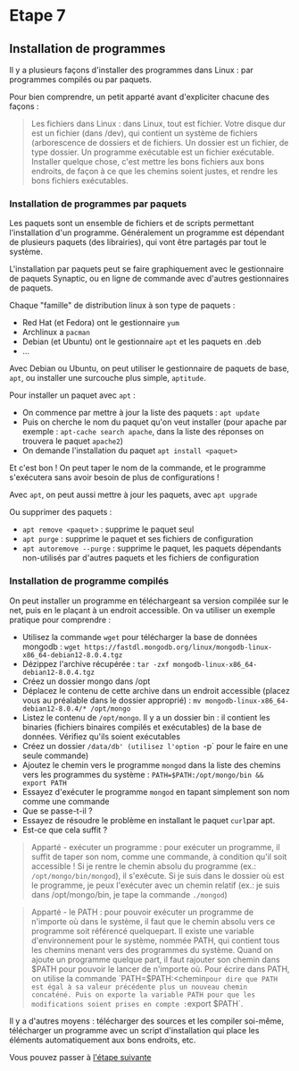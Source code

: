 # Etape 7

## Installation de programmes

Il y a plusieurs façons d'installer des programmes dans Linux : par programmes compilés ou par paquets.

Pour bien comprendre, un petit apparté avant d'expliciter chacune des façons : 

>Les fichiers dans Linux : dans Linux, tout est fichier. Votre disque dur est un fichier (dans /dev), qui contient un système de fichiers (arborescence de dossiers et de fichiers. Un dossier est un fichier, de type dossier. Un programme exécutable est un fichier exécutable. Installer quelque chose, c'est mettre les bons fichiers aux bons endroits, de façon à ce que les chemins soient justes, et rendre les bons fichiers exécutables.

### Installation de programmes par paquets

Les paquets sont un ensemble de fichiers et de scripts permettant l'installation d'un programme. Généralement un programme est dépendant de plusieurs paquets (des librairies), qui vont être partagés par tout le système.

L'installation par paquets peut se faire graphiquement avec le gestionnaire de paquets Synaptic, ou en ligne de commande avec d'autres gestionnaires de paquets.

Chaque "famille" de distribution linux à son type de paquets : 
  * Red Hat (et Fedora) ont le gestionnaire `yum`
  * Archlinux a `pacman`
  * Debian (et Ubuntu) ont le gestionnaire `apt` et les paquets en .deb
  * ...

Avec Debian ou Ubuntu, on peut utiliser le gestionnaire de paquets de base, `apt`, ou installer une surcouche plus simple, `aptitude`.


Pour installer un paquet avec `apt` : 
  * On commence par mettre à jour la liste des paquets : `apt update`
  * Puis on cherche le nom du paquet qu'on veut installer (pour apache par exemple : `apt-cache search apache`, dans la liste des réponses on trouvera le paquet `apache2`)
  * On demande l'installation du paquet `apt install <paquet>`

Et c'est bon ! On peut taper le nom de la commande, et le programme s'exécutera sans avoir besoin de plus de configurations ! 

Avec `apt`, on peut aussi mettre à jour les paquets, avec `apt upgrade`

Ou supprimer des paquets : 
  * `apt remove <paquet>` : supprime le paquet seul
  * `apt purge` : supprime le paquet et ses fichiers de configuration
  * `apt autoremove --purge` : supprime le paquet, les paquets dépendants non-utilisés par d'autres paquets et les fichiers de configuration

### Installation de programme compilés

On peut installer un programme en téléchargeant sa version compilée sur le net, puis en le plaçant à un endroit accessible. On va utiliser un exemple pratique pour comprendre : 

  * Utilisez la commande `wget` pour télécharger la base de données mongodb : `wget https://fastdl.mongodb.org/linux/mongodb-linux-x86_64-debian12-8.0.4.tgz`
  * Dézippez l'archive récupérée : `tar -zxf mongodb-linux-x86_64-debian12-8.0.4.tgz`
  * Créez un dossier mongo dans /opt
  * Déplacez le contenu de cette archive dans un endroit accessible (placez vous au préalable dans le dossier approprié) : `mv mongodb-linux-x86_64-debian12-8.0.4/* /opt/mongo`
  * Listez le contenu de `/opt/mongo`. Il y a un dossier bin : il contient les binaries (fichiers binaires compilés et exécutables) de la base de données. Vérifiez qu'ils soient exécutables
  * Créez un dossier `/data/db' (utilisez l'option `-p` pour le faire en une seule commande)
  * Ajoutez le chemin vers le programme `mongod` dans la liste des chemins vers les programmes du système : `PATH=$PATH:/opt/mongo/bin && export PATH`
  * Essayez d'exécuter le programme `mongod` en tapant simplement son nom comme une commande
  * Que se passe-t-il ?
  * Essayez de résoudre le problème en installant le paquet `curl`par apt.
  * Est-ce que cela suffit ?

>Apparté - exécuter un programme : pour exécuter un programme, il suffit de taper son nom, comme une commande, à condition qu'il soit accessible ! Si je rentre le chemin absolu du programme (ex.: `/opt/mongo/bin/mongod`), il s'exécute. Si je suis dans le dossier où est le programme, je peux l'exécuter avec un chemin relatif (ex.: je suis dans /opt/mongo/bin, je tape la commande `./mongod`)

>Apparté - le PATH : pour pouvoir exécuter un programme de n'importe où dans le système, il faut que le chemin absolu vers ce programme soit référencé quelquepart. Il existe une variable d'environnement pour le système, nommée PATH, qui contient tous les chemins menant vers des programmes du système. Quand on ajoute un programme quelque part, il faut rajouter son chemin dans $PATH pour pouvoir le lancer de n'importe où. Pour écrire dans PATH, on utilise la commande `PATH=$PATH:<chemin` pour dire que PATH est égal à sa valeur précédente plus un nouveau chemin concaténé. Puis on exporte la variable PATH pour que les modifications soient prises en compte : `export $PATH`. 

Il y a d'autres moyens : télécharger des sources et les compiler soi-même, télécharger un programme avec un script d'installation qui place les éléments automatiquement aux bons endroits, etc.


Vous pouvez passer à [l'étape suivante](https://github.com/ybarrot/admin-sys-linux/tree/main/step-8)

